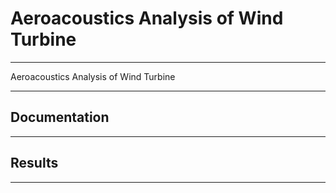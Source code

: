 # Aeroacoustics Analysis of Wind Turbine
***
Aeroacoustics Analysis of Wind Turbine
***
## Documentation
***
## Results
***
